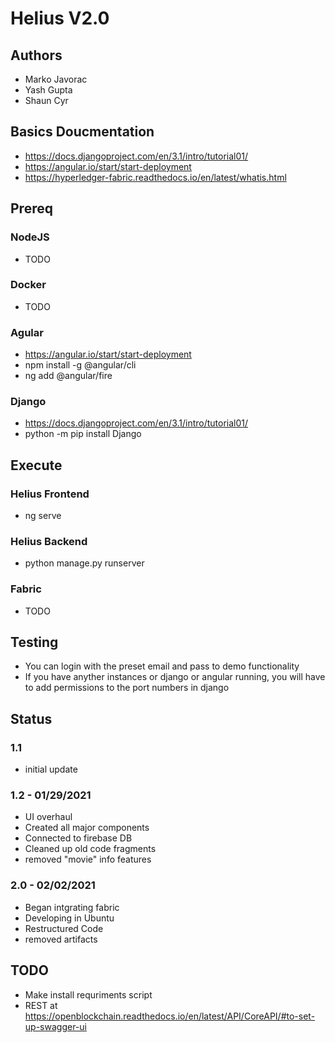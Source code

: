 # Helius V2.0

## Authors
- Marko Javorac
- Yash Gupta
- Shaun Cyr

## Basics Doucmentation
- https://docs.djangoproject.com/en/3.1/intro/tutorial01/
- https://angular.io/start/start-deployment
- https://hyperledger-fabric.readthedocs.io/en/latest/whatis.html

## Prereq
### NodeJS
- TODO

### Docker
- TODO

### Agular
- https://angular.io/start/start-deployment
- npm install -g @angular/cli
- ng add @angular/fire

### Django
- https://docs.djangoproject.com/en/3.1/intro/tutorial01/
- python -m pip install Django

## Execute
### Helius Frontend
- ng serve

### Helius Backend
- python manage.py runserver

### Fabric
- TODO

## Testing
- You can login with the preset email and pass to demo functionality
- If you have anyther instances or django or angular running, you will have to add permissions to the port numbers in django

## Status
### 1.1
- initial update
### 1.2 - 01/29/2021
- UI overhaul
- Created all major components
- Connected to firebase DB
- Cleaned up old code fragments
- removed "movie" info features
### 2.0 - 02/02/2021
- Began intgrating fabric
- Developing in Ubuntu
- Restructured Code
- removed artifacts

## TODO
- Make install requriments script
- REST at https://openblockchain.readthedocs.io/en/latest/API/CoreAPI/#to-set-up-swagger-ui

